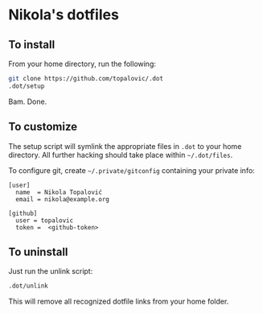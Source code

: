 Nikola's dotfiles
=================

## To install

From your home directory, run the following:

```sh
git clone https://github.com/topalovic/.dot
.dot/setup
```

Bam. Done.


## To customize

The setup script will symlink the appropriate files in `.dot` to your home
directory. All further hacking should take place within `~/.dot/files`.

To configure git, create `~/.private/gitconfig` containing your private info:

```
[user]
  name  = Nikola Topalović
  email = nikola@example.org

[github]
  user = topalovic
  token =  <github-token>
```


## To uninstall

Just run the unlink script:

```sh
.dot/unlink
```

This will remove all recognized dotfile links from your home folder.
